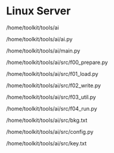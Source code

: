 
# Linux Server

/home/toolkit/tools/ai

/home/toolkit/tools/ai/ai.py

/home/toolkit/tools/ai/main.py

/home/toolkit/tools/ai/src/f00_prepare.py

/home/toolkit/tools/ai/src/f01_load.py

/home/toolkit/tools/ai/src/f02_write.py

/home/toolkit/tools/ai/src/f03_util.py

/home/toolkit/tools/ai/src/f04_run.py

/home/toolkit/tools/ai/src/bkg.txt

/home/toolkit/tools/ai/src/config.py

/home/toolkit/tools/ai/src/key.txt



